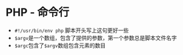 # PHP - 命令行

- `#!/usr/bin/env php` 脚本开头写上这句更好一些
- `$argv`是一个数组，包含了提供的参数，第一个参数总是脚本文件名字
- `$argc`包含了`$argv`数组包含元素的数目